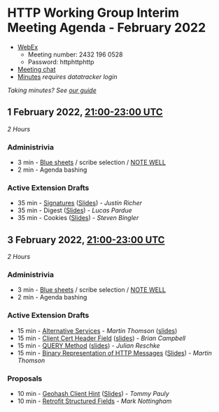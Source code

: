 # HTTP Working Group Interim Meeting Agenda - February 2022

* [WebEx](https://ietf.webex.com/ietf/j.php?MTID=m9436bd84462b9d4d5806660a17bc7fa7)
  - Meeting number: 2432 196 0528
  - Password: httphttphttp
* [Meeting chat](xmpp:httpbis@jabber.ietf.org?join)
* [Minutes](https://notes.ietf.org/notes-httpbis-22-02) _requires datatracker login_

*Taking minutes? See [our guide](https://github.com/httpwg/wiki/wiki/TakingMinutes)*


## 1 February 2022, [21:00-23:00 UTC](https://www.timeanddate.com/worldclock/fixedtime.html?msg=HTTPbis+Interim+Meeting+Session+I%2C+February+2021&iso=20220201T21&p1=1440&ah=2)

_2 Hours_

### Administrivia

*  3 min - [Blue sheets](https://notes.ietf.org/bluesheet-httpbis-22-02) / scribe selection / [NOTE WELL](https://www.ietf.org/about/note-well/)
*  2 min - Agenda bashing

### Active Extension Drafts

* 35 min - [Signatures](https://www.ietf.org/archive/id/draft-ietf-httpbis-message-signatures-08.html) ([Slides](signatures.pdf)) - _Justin Richer_
* 35 min - Digest ([Slides](digests.pdf)) - _Lucas Pardue_
* 35 min - Cookies ([Slides](draft-ietf-httpbis-rfc6265bis.pdf)) - _Steven Bingler_
 

## 3 February 2022, [21:00-23:00 UTC](https://www.timeanddate.com/worldclock/fixedtime.html?msg=HTTPbis+Interim+Meeting+Session+II%2C+February+2021&iso=20220203T21&p1=1440&ah=2)

_2 Hours_

### Administrivia

*  3 min - [Blue sheets](https://notes.ietf.org/bluesheet-httpbis-22-02) / scribe selection / [NOTE WELL](https://www.ietf.org/about/note-well/)
*  2 min - Agenda bashing

### Active Extension Drafts

* 15 min - [Alternative Services](https://httpwg.org/http-extensions/draft-ietf-httpbis-rfc7838bis.html) - _Martin Thomson_ ([slides](alt-svc.pdf))
* 15 min - [Client Cert Header Field](https://datatracker.ietf.org/doc/html/draft-ietf-httpbis-client-cert-field) ([slides](client-cert.pdf)) - _Brian Campbell_
* 15 min - [QUERY Method](https://httpwg.org/http-extensions/draft-ietf-httpbis-safe-method-w-body.html) ([slides](query.pdf)) - _Julian Reschke_
* 15 min - [Binary Representation of HTTP Messages](https://httpwg.org/http-extensions/draft-ietf-httpbis-binary-message.html) ([Slides](binary-messages.pdf)) - _Martin Thomson_

### Proposals

* 10 min - [Geohash Client Hint](https://datatracker.ietf.org/doc/draft-pauly-httpbis-geohash-hint/) ([Slides](geohash.pdf)) - _Tommy Pauly_
* 10 min - [Retrofit Structured Fields](https://mnot.github.io/I-D/draft-nottingham-http-structure-retrofit.html) - _Mark Nottingham_
